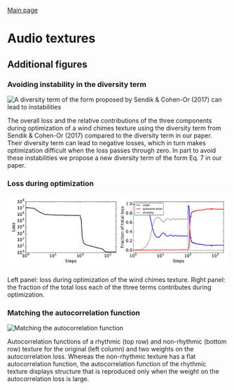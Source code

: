 [Main page](README.md)

# Audio textures

## Additional figures

### Avoiding instability in the diversity term

![A diversity term of the form proposed by Sendik & Cohen-Or (2017) can lead to
instabilities](assets/figs/diversity_instability.png)

The overall loss and the relative contributions of the three components during
optimization of a wind chimes texture using the diversity term from Sendik &
Cohen-Or (2017) compared to the diversity term in our paper.  Their diversity
term can lead to negative losses, which in turn makes optimization difficult
when the loss passes through zero.  In part to avoid these instabilities we
propose a new diversity term of the form Eq. 7 in our paper.

### Loss during optimization

![Loss during optimzation](assets/figs/training_curves.png)

Left panel: loss during optimization of the wind chimes texture.  Right panel:
the fraction of the total loss each of the three terms contributes during
optimization.

### Matching the autocorrelation function

![Matching the autocorrelation
function](assets/figs/autocorrelation_matching.png)

Autocorrelation functions of a rhythmic (top row) and non-rhythmic (bottom row)
texture for the original (left column) and two weights on the autocorrelation
loss.  Whereas the non-rhythmic texture has a flat autocorrelation function, the
autocorrelation function of the rhythmic texture displays structure that is
reproduced only when the weight on the autocorrelation loss is large.
